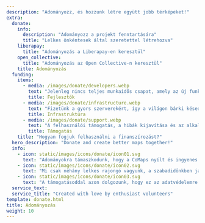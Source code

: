 ```yaml
---
description: "Adományozz, és hozzunk létre együtt jobb térképeket!"
extra:
  donate:
    info:
      description: "Adományozz a projekt fenntartására"
      title: "Lelkes önkéntesek által szeretettel létrehozva"
    liberapay:
      title: "Adományozás a Liberapay-en keresztül"
    open_collective:
      title: "Adományozás az Open Collective-n keresztül"
    title: Adományozás
  funding:
    items:
      - media: /images/donate/developers.webp
        text: "Jelenleg nincs teljes munkaidős csapat, amely az új funkciók fejlesztésén és a szolgáltatás javításán dolgozna. Az alkalmazás következetes fejlesztéséhez szükség van egy alapcsapatra."
        title: Fejlesztők
      - media: /images/donate/infrastructure.webp
        text: "Fizetünk a gyors szerverekért, így a világon bárki késedelem nélkül letöltheti az ingyenes térképadat-frissítéseket. A térképek adatátvitele havonta több száz terabájtot tesz ki, és a mennyisége folyamatosan növekszik."
        title: Infrastruktúra
      - media: /images/donate/support.webp
        text: "A felhasználói támogatás, a hibák kijavítása és az alkalmazás stabilitásának javítása az elsődleges és legfontosabb számunkra. A kérések és hibajelentések listája napról napra nő, és számos támogatási kérésre kell válaszolnunk az App Store-ban, a Google Play-en és a támogatási e-mailekben."
        title: Támogatás
    title: "Hogyan fogjuk felhasználni a finanszírozást?"
  hero_description: "Donate and create better maps together!"
  info:
    - icon: static/images/icons/donate/icon01.svg
      text: "Adományokra támaszkodunk, hogy a CoMaps nyílt és ingyenes legyen"
    - icon: static/images/icons/donate/icon02.svg
      text: "Mi csak néhány lelkes rajongó vagyunk, a szabadidőnkben járulunk hozzá a projekthez, szeretjük amit csinálunk, és szeretjük a felhasználóinkat"
    - icon: static/images/icons/donate/icon03.svg
      text: "A támogatásoddal azon dolgozunk, hogy ez az adatvédelemre összpontosító navigáció legyen az előnyben részesített választás a piacon"
  service_text:
  service_title: "Created with love by enthusiast volunteers"
template: donate.html
title: Adományozás
weight: 10
---
```

